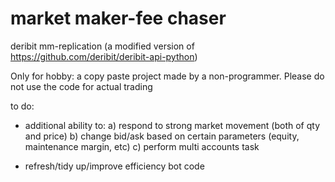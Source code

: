 # market maker-fee chaser
deribit mm-replication (a modified version of https://github.com/deribit/deribit-api-python)

Only for hobby: a copy paste project made by a non-programmer. Please do not use the code for actual trading

to do:
- additional ability to:
  a) respond to strong market movement (both of qty and price)
  b) change bid/ask based on certain parameters (equity, maintenance margin, etc)
  c) perform multi accounts task

- refresh/tidy up/improve efficiency bot code
